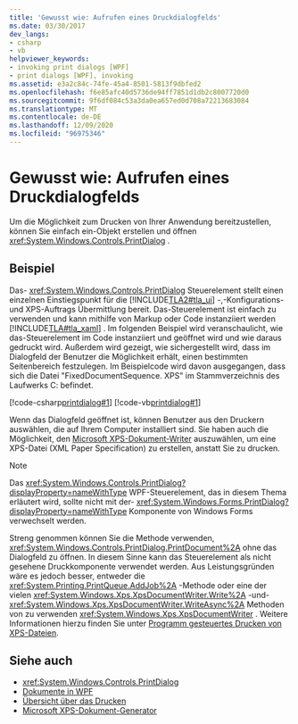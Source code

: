 ```yaml
---
title: 'Gewusst wie: Aufrufen eines Druckdialogfelds'
ms.date: 03/30/2017
dev_langs:
- csharp
- vb
helpviewer_keywords:
- invoking print dialogs [WPF]
- print dialogs [WPF], invoking
ms.assetid: e3a2c84c-74fe-45a4-8501-5813f9dbfed2
ms.openlocfilehash: f6e85afc40d5736de94ff7851d1db2c8007720d0
ms.sourcegitcommit: 9f6df084c53a3da0ea657ed0d708a72213683084
ms.translationtype: MT
ms.contentlocale: de-DE
ms.lasthandoff: 12/09/2020
ms.locfileid: "96975346"
---
```

# <a name="how-to-invoke-a-print-dialog"></a>Gewusst wie: Aufrufen eines Druckdialogfelds
Um die Möglichkeit zum Drucken von Ihrer Anwendung bereitzustellen, können Sie einfach ein-Objekt erstellen und öffnen <xref:System.Windows.Controls.PrintDialog> .  
  
## <a name="example"></a>Beispiel  
 Das- <xref:System.Windows.Controls.PrintDialog> Steuerelement stellt einen einzelnen Einstiegspunkt für die [!INCLUDE[TLA2#tla_ui](../../../includes/tla2sharptla-ui-md.md)] -,-Konfigurations-und XPS-Auftrags Übermittlung bereit. Das-Steuerelement ist einfach zu verwenden und kann mithilfe von Markup oder Code instanziiert werden [!INCLUDE[TLA#tla_xaml](../../../includes/tlasharptla-xaml-md.md)] . Im folgenden Beispiel wird veranschaulicht, wie das-Steuerelement im Code instanziiert und geöffnet wird und wie daraus gedruckt wird. Außerdem wird gezeigt, wie sichergestellt wird, dass im Dialogfeld der Benutzer die Möglichkeit erhält, einen bestimmten Seitenbereich festzulegen. Im Beispielcode wird davon ausgegangen, dass sich die Datei "FixedDocumentSequence. XPS" im Stammverzeichnis des Laufwerks C: befindet.  
  
 [!code-csharp[printdialog#1](~/samples/snippets/csharp/VS_Snippets_Wpf/PrintDialog/CSharp/Window1.xaml.cs#1)]
 [!code-vb[printdialog#1](~/samples/snippets/visualbasic/VS_Snippets_Wpf/PrintDialog/visualbasic/window1.xaml.vb#1)]  
  
 Wenn das Dialogfeld geöffnet ist, können Benutzer aus den Druckern auswählen, die auf Ihrem Computer installiert sind. Sie haben auch die Möglichkeit, den [Microsoft XPS-Dokument-Writer](/windows/win32/printdocs/microsoft-xps-document-writer) auszuwählen, um eine XPS-Datei (XML Paper Specification) zu erstellen, anstatt Sie zu drucken.  
  
> [!NOTE]
> Das <xref:System.Windows.Controls.PrintDialog?displayProperty=nameWithType> WPF-Steuerelement, das in diesem Thema erläutert wird, sollte nicht mit der- <xref:System.Windows.Forms.PrintDialog?displayProperty=nameWithType> Komponente von Windows Forms verwechselt werden.  
  
 Streng genommen können Sie die Methode verwenden, <xref:System.Windows.Controls.PrintDialog.PrintDocument%2A> ohne das Dialogfeld zu öffnen. In diesem Sinne kann das Steuerelement als nicht gesehene Druckkomponente verwendet werden. Aus Leistungsgründen wäre es jedoch besser, entweder die <xref:System.Printing.PrintQueue.AddJob%2A> -Methode oder eine der vielen <xref:System.Windows.Xps.XpsDocumentWriter.Write%2A> -und- <xref:System.Windows.Xps.XpsDocumentWriter.WriteAsync%2A> Methoden von zu verwenden <xref:System.Windows.Xps.XpsDocumentWriter> . Weitere Informationen hierzu finden Sie unter [Programm gesteuertes Drucken von XPS-Dateien](how-to-programmatically-print-xps-files.md).  
  
## <a name="see-also"></a>Siehe auch

- <xref:System.Windows.Controls.PrintDialog>
- [Dokumente in WPF](documents-in-wpf.md)
- [Übersicht über das Drucken](printing-overview.md)
- [Microsoft XPS-Dokument-Generator](/windows/win32/printdocs/microsoft-xps-document-writer)
